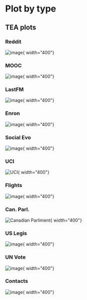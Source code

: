 # Plot by type

## TEA plots


### Reddit
![image](TEA/Reddit.png){ width="400"}

### MOOC
![image](TEA/MOOC.png){ width="400"}

### LastFM
![image](TEA/LastFM.png){ width="400"}

### Enron
![image](TEA/Enron.png){ width="400"}

### Social Evo
  ![image](TEA/SocialEvo.png){ width="400"}


### UCI
  ![UCI](TEA/UCI.png){ width="400"}

### Flights
![image](TEA/Flights.png){ width="400"}

### Can. Parl.
![Canadian Parliment](TEA/CanParl.png){ width="400"}

### US Legis
![image](TEA/USLegis.png){ width="400"}

### UN Vote
![image](TEA/UNVote.png){ width="400"}

### Contacts
![image](TEA/Contacts.png){ width="400"}




